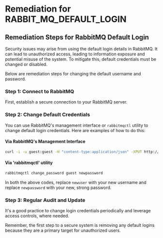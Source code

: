 # Remediation for RABBIT_MQ_DEFAULT_LOGIN

## Remediation Steps for RabbitMQ Default Login

Security issues may arise from using the default login details in RabbitMQ. It can lead to unauthorized access, leading to information exposure and potential misuse of the system. To mitigate this, default credentials must be changed or disabled. 

Below are remediation steps for changing the default username and password. 

### Step 1: Connect to RabbitMQ 
First, establish a secure connection to your RabbitMQ server. 

### Step 2: Change Default Credentials

You can use RabbitMQ's management interface or `rabbitmqctl` utility to change default login credentials. Here are examples of how to do this:

#### Via RabbitMQ's Management Interface
```bash
curl -i -u guest:guest -H "content-type:application/json" -XPUT http://localhost:15672/api/users/newuser -d'{"password":"newpassword","tags":""}'
```

#### Via 'rabbitmqctl' utility
```bash
rabbitmqctl change_password guest newpassword
```

In both the above codes, replace `newuser` with your new username and replace `newpassword` with your new, strong password.

### Step 3: Regular Audit and Update
It's a good practice to change login credentials periodically and leverage access controls, where needed.

Remember, the first step to a secure system is removing any default logins because they are a primary target for unauthorized users.